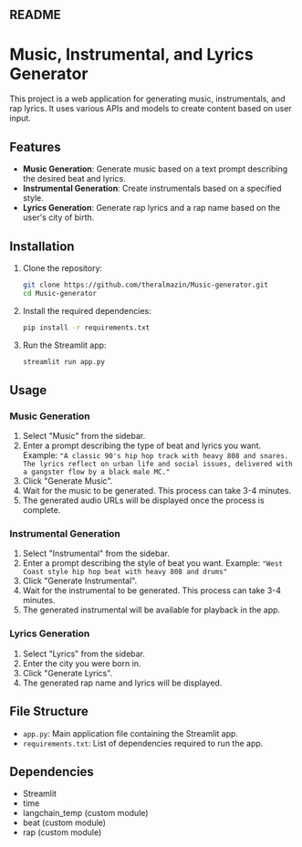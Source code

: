 ## README

# Music, Instrumental, and Lyrics Generator

This project is a web application for generating music, instrumentals, and rap lyrics. It uses various APIs and models to create content based on user input. 

## Features

- **Music Generation**: Generate music based on a text prompt describing the desired beat and lyrics.
- **Instrumental Generation**: Create instrumentals based on a specified style.
- **Lyrics Generation**: Generate rap lyrics and a rap name based on the user's city of birth.

## Installation

1. Clone the repository:
   ```bash
   git clone https://github.com/theralmazin/Music-generator.git
   cd Music-generator
   ```

2. Install the required dependencies:
   ```bash
   pip install -r requirements.txt
   ```

3. Run the Streamlit app:
   ```bash
   streamlit run app.py
   ```

## Usage

### Music Generation

1. Select "Music" from the sidebar.
2. Enter a prompt describing the type of beat and lyrics you want.
   Example: `"A classic 90's hip hop track with heavy 808 and snares. The lyrics reflect on urban life and social issues, delivered with a gangster flow by a black male MC."`
3. Click "Generate Music".
4. Wait for the music to be generated. This process can take 3-4 minutes.
5. The generated audio URLs will be displayed once the process is complete.

### Instrumental Generation

1. Select "Instrumental" from the sidebar.
2. Enter a prompt describing the style of beat you want.
   Example: `"West Coast style hip hop beat with heavy 808 and drums"`
3. Click "Generate Instrumental".
4. Wait for the instrumental to be generated. This process can take 3-4 minutes.
5. The generated instrumental will be available for playback in the app.

### Lyrics Generation

1. Select "Lyrics" from the sidebar.
2. Enter the city you were born in.
3. Click "Generate Lyrics".
4. The generated rap name and lyrics will be displayed.

## File Structure

- `app.py`: Main application file containing the Streamlit app.
- `requirements.txt`: List of dependencies required to run the app.

## Dependencies

- Streamlit
- time
- langchain_temp (custom module)
- beat (custom module)
- rap (custom module)

